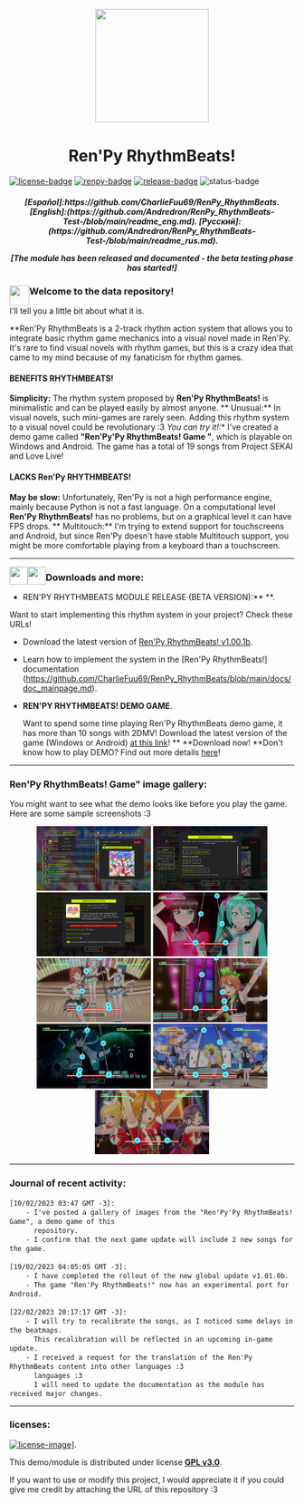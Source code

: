 [license]: https://www.gnu.org/licenses/gpl-3.0
[renpy]: https://renpy.org/
[release]: https://github.com/CharlieFuu69/RenPy_RhythmBeats/releases

[renpy-badge]: https://img.shields.io/badge/Ren'Py-v7.4.11-red?style=for-the-badge&logo=python
[license-badge]: https://img.shields.io/badge/License-GPLv3-blue.svg?style=for-the-badge
[license-image]: https://www.gnu.org/graphics/gplv3-with-text-136x68.png
[status-badge]: https://img.shields.io/badge/Status-Beta-000077?style=for-the-badge
[release-badge]: https://img.shields.io/github/v/release/CharlieFuu69/RenPy_RhythmBeats?style=for-the-badge&logo=github


<p align="center">
  <img width="200" height="200" src="https://user-images.githubusercontent.com/77955772/208582867-fe267999-3f6c-448f-ae78-26b14ced10ac.png">
</p>

<h1 align = "center"> Ren'Py RhythmBeats! </h1>

[![license-badge]][license] [![renpy-badge]][renpy] [![release-badge]][release] ![status-badge]

<h5 align = "center">
  [Español]:https://github.com/CharlieFuu69/RenPy_RhythmBeats.
  [English]:(https://github.com/Andredron/RenPy_RhythmBeats-Test-/blob/main/readme_eng.md).
  [Русский]:(https://github.com/Andredron/RenPy_RhythmBeats-Test-/blob/main/readme_rus.md).
  
  
  <i>[The module has been released and documented - the beta testing phase has started!]</i>
</h5>

<p>
  <img align="left" width="35" height="35" src="https://user-images.githubusercontent.com/77955772/195962734-6a3e86be-c5c5-475f-8980-815819b07dfa.png"/>
  <h3> Welcome to the data repository! </h3>
</p>

I'll tell you a little bit about what it is.

**Ren'Py RhythmBeats is a 2-track rhythm action system that allows you to integrate basic rhythm game mechanics into a visual novel made in Ren'Py. It's rare to find visual novels with rhythm games, but this is a crazy idea that came to my mind because of my fanaticism for rhythm games.

#### BENEFITS RHYTHMBEATS!

**Simplicity:** The rhythm system proposed by **Ren'Py RhythmBeats!** is minimalistic and can be played easily by almost anyone.
** Unusual:** In visual novels, such mini-games are rarely seen. Adding this rhythm system to a visual novel could be revolutionary :3
*You can try it!:** I've created a demo game called **"Ren'Py'Py RhythmBeats! Game "**, which is playable on Windows and Android. The game has a total of 19 songs from Project SEKAI and Love Live!

#### LACKS Ren'Py RHYTHMBEATS!

**May be slow:** Unfortunately, Ren'Py is not a high performance engine, mainly because Python is not a fast language. On a computational level **Ren'Py RhythmBeats!** has no problems, but on a graphical level it can have FPS drops.
** Multitouch:** I'm trying to extend support for touchscreens and Android, but since Ren'Py doesn't have stable Multitouch support, you might be more comfortable playing from a keyboard than a touchscreen.

---

<p align="left">
  <img align="left" width="32" height="32" src="https://user-images.githubusercontent.com/77955772/219849900-522f35c1-ff4e-4a91-b865-6bf8ca0ed1ea.png"/>
  <img align="left" width="32" height="32" src="https://user-images.githubusercontent.com/77955772/219849896-840fd10f-1b21-40ec-a416-2e20a1378233.png"/>
  <h3> Downloads and more: </h3>
</p>

*  REN'PY RHYTHMBEATS MODULE RELEASE (BETA VERSION):** **.

  Want to start implementing this rhythm system in your project? Check these URLs!
  * Download the latest version of [Ren'Py RhythmBeats! v1.00.1b](https://github.com/CharlieFuu69/RenPy_RhythmBeats/releases/tag/v1.00.1b_module).
  * Learn how to implement the system in the [Ren'Py RhythmBeats!] documentation (https://github.com/CharlieFuu69/RenPy_RhythmBeats/blob/main/docs/doc_mainpage.md).
  
* **REN'PY RHYTHMBEATS! DEMO GAME**.

  Want to spend some time playing Ren'Py RhythmBeats demo game, it has more than 10 songs with 2DMV!
  Download the latest version of the game (Windows or Android) [at this link](https://github.com/CharlieFuu69/RenPy_RhythmBeats/releases/latest)! ** **Download now!
  **Don't know how to play DEMO? Find out more details [here](DETAILS_DEMO.md)!

---
### Ren'Py RhythmBeats! Game" image gallery:

You might want to see what the demo looks like before you play the game. Here are some sample screenshots :3

<p align="center">
  <img width="40%" height="40%" src="src/screenshots/screenshot0003.png"/>
  <img width="40%" height="40%" src="src/screenshots/screenshot0004.png"/>
  <br>
  <img width="40%" height="40%" src="src/screenshots/screenshot0002.png"/>
  <img width="40%" height="40%" src="src/screenshots/screenshot0006.png"/>
  <br>
  <img width="40%" height="40%" src="src/screenshots/screenshot0007.png"/>
  <img width="40%" height="40%" src="src/screenshots/screenshot0009.png"/>
  <br>
  <img width="40%" height="40%" src="src/screenshots/screenshot0011.png"/>
  <img width="40%" height="40%" src="src/screenshots/screenshot0012.png"/>
  <br>
  <img width="40%" height="40%" src="src/screenshots/screenshot0013.png"/>
  
</p>

---

### Journal of recent activity:
```   
[10/02/2023 03:47 GMT -3]:
    - I've posted a gallery of images from the "Ren'Py'Py RhythmBeats! Game", a demo game of this
      repository.
    - I confirm that the next game update will include 2 new songs for the game.
    
[19/02/2023 04:05:05 GMT -3]:
    - I have completed the rollout of the new global update v1.01.0b.
    - The game "Ren'Py RhythmBeats!" now has an experimental port for Android.
    
[22/02/2023 20:17:17 GMT -3]:
    - I will try to recalibrate the songs, as I noticed some delays in the beatmaps.
      This recalibration will be reflected in an upcoming in-game update.
    - I received a request for the translation of the Ren'Py RhythmBeats content into other languages :3
      languages :3
      I will need to update the documentation as the module has received major changes.
```

---
### licenses:
[![license-image]][license]].

This demo/module is distributed under license **[GPL v3.0](https://www.gnu.org/licenses/gpl-3.0)**.

If you want to use or modify this project, I would appreciate it if you could give me credit by attaching the URL of this repository :3

